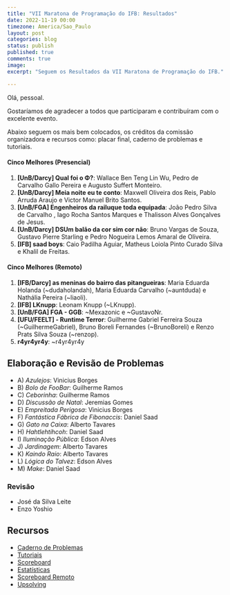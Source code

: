 ```yaml
---
title: "VII Maratona de Programação do IFB: Resultados"
date: 2022-11-19 00:00
timezone: America/Sao_Paulo
layout: post
categories: blog
status: publish
published: true
comments: true
image:
excerpt: "Seguem os Resultados da VII Maratona de Programação do IFB."

---
```


Olá, pessoal.

Gostaríamos de agradecer a todos que participaram e contribuíram com o excelente evento.

Abaixo seguem os mais bem colocados, os créditos da comissão organizadora e recursos como: placar final, caderno de problemas e tutoriais.

#### Cinco Melhores (Presencial)

1. **[UnB/Darcy] Qual foi o Φ?**: Wallace Ben Teng Lin Wu, Pedro de Carvalho Gallo Pereira e Augusto Suffert Monteiro.
2. **[UnB/Darcy] Meia noite eu te conto**: Maxwell Oliveira dos Reis, Pablo Arruda Araujo e Victor Manuel Brito Santos.
3. **[UnB/FGA] Engenheiros da railuque toda equipada**:	João Pedro Silva de Carvalho , Iago Rocha Santos Marques e Thalisson Alves Gonçalves de Jesus.
4. **[UnB/Darcy] DSUm balão da cor sim cor não**: Bruno Vargas de Souza, Gustavo Pierre Starling e Pedro Nogueira Lemos Amaral de Oliveira.
5. **[IFB] saad boys**: Caio Padilha Aguiar, Matheus Loiola Pinto Curado Silva e Khalil de Freitas.

#### Cinco Melhores (Remoto)

1. **[IFB/Darcy] as meninas do bairro das pitangueiras**: Maria Eduarda Holanda (~dudaholandah), Maria Eduarda Carvalho (~auntduda)	e Nathália Pereira (~liaoli).
2. **[IFB] LKnupp**: Leonam Knupp (~LKnupp).
3. **[UnB/FGA] FGA - GGB**: ~Mexazonic e ~GustavoNr.
4. **[UFU/FEELT] - Runtime Terror**: Guilherme Gabriel Ferreira Souza (~GuilhermeGabriel), Bruno Boreli  Fernandes (~BrunoBoreli) e Renzo Prats Silva Souza (~renzop).
5. **r4yr4yr4y**: ~r4yr4yr4y

## Elaboração e Revisão de Problemas

- A) *Azulejos*: Vinicius Borges
- B) *Bolo de FooBar*: Guilherme Ramos
- C) *Ceborinha*: Guilherme Ramos
- D) *Discussão de Natal*: Jeremias Gomes
- E) *Empreitada Perigosa*: Vinicius Borges
- F) *Fantástica Fábrica de Fibonaccis*: Daniel Saad
- G) *Gato na Caixa*: Alberto Tavares
- H) *Hahtlehtihcoh*: Daniel Saad
- I) *Iluminação Pública*: Edson Alves
- J) *Jardinagem*: Alberto Tavares
- K) *Kaindo Raio*: Alberto Tavares
- L) *Lógica do Talvez*: Edson Alves
- M) *Make*: Daniel Saad

### Revisão

- José da Silva Leite
- Enzo Yoshio

## Recursos

- [Caderno de Problemas]({{site.url}}/assets/7-mdp-ifb/maratona.pdf)
- [Tutoriais]({{site.url}}/assets/7-mdp-ifb/tutoriais.pdf)
- [Scoreboard]({{site.url}}/assets/7-mdp-ifb/scoreboard.pdf)
- [Estatísticas]({{site.url}}/assets/7-mdp-ifb/estatisticas.pdf)
- [Scoreboard Remoto]({{site.url}}/assets/7-mdp-ifb/scoreboard-codeforces.pdf)
- [Upsolving](https://codeforces.com/group/btcK4I5D5f/contest/411199) 